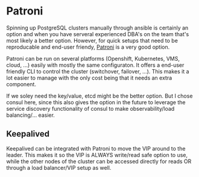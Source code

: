 # Patroni

Spinning up PostgreSQL clusters manually through ansible is certainly an option
and when you have serveral experienced DBA's on the team that's most likely a
better option. However, for quick setups that need to be reproducable and
end-user friendy, [Patroni](https://patroni.readthedocs.io/en/latest/) is a very
good option.

Patroni can be run on several platforms (Openshift, Kubernetes, VMS, cloud, ...)
easily with mostly the same configuraton. It offers a end-user friendly CLI to
control the cluster (switchover, failover, ...). This makes it a lot easier to
manage with the only cost being that it needs an extra component.

If we soley need the key/value, etcd might be the better option. But I chose
consul here, since this also gives the option in the future to leverage the
service discovery functionality of consul to make observability/load
balancing/... easier.

## Keepalived

Keepalived can be integrated with Patroni to move the VIP around to the leader.
This makes it so the VIP is ALWAYS write/read safe option to use, while the other
nodes of the cluster can be accessed directly for reads OR through a load
balancer/VIP setup as well.
